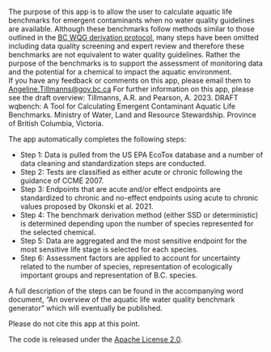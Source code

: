 <!---
# Copyright 2023 Province of British Columbia
# 
# Licensed under the Apache License, Version 2.0 (the "License");
# you may not use this file except in compliance with the License.
# You may obtain a copy of the License at 
# 
# http://www.apache.org/licenses/LICENSE-2.0
# 
# Unless required by applicable law or agreed to in writing, software
# distributed under the License is distributed on an "AS IS" BASIS,
# WITHOUT WARRANTIES OR CONDITIONS OF ANY KIND, either express or implied.
# See the License for the specific language governing permissions and
# limitations under the License.
-->

The purpose of this app is to allow the user to calculate aquatic life benchmarks for emergent contaminants when no water quality guidelines are available.
Although these benchmarks follow methods similar to those outlined in the [BC WQG derivation protocol](https://www2.gov.bc.ca/assets/gov/environment/air-land-water/water/waterquality/water-quality-guidelines/derivation-protocol/bc_wqg_aquatic_life_derivation_protocol.pdf), many steps have been omitted including data quality screening and expert review and therefore these benchmarks are not equivalent to water quality guidelines.
Rather the purpose of the benchmarks is to support the assessment of monitoring data and the potential for a chemical to impact the aquatic environment.  
If you have any feedback or comments on this app, please email them to Angeline.Tillmanns@gov.bc.ca  For further information on this app, please see the draft overview: 
Tillmanns, A.R. and Pearson, A.  2023.  DRAFT wqbench: A Tool for Calculating Emergent Contaminant Aquatic Life Benchmarks.  Ministry of Water, Land and Resource Stewardship. Province of British Columbia, Victoria.
 

 

The app automatically completes the following steps:

- Step 1: Data is pulled from the US EPA EcoTox database and a number of data cleaning and standardization steps are conducted.
- Step 2: Tests are classified as either acute or chronic following the guidance of CCME 2007.
- Step 3: Endpoints that are acute and/or effect endpoints are standardized to chronic and no-effect endpoints using acute to chronic values proposed by Okonski et al. 2021.
- Step 4: The benchmark derivation method (either SSD or deterministic) is determined depending upon the number of species represented for the selected chemical.
- Step 5: Data are aggregated and the most sensitive endpoint for the most sensitive life stage is selected for each species.
- Step 6: Assessment factors are applied to account for uncertainty related to the number of species, representation of ecologically important groups and representation of B.C. species.

A full description of the steps can be found in the accompanying word document, “An overview of the aquatic life water quality benchmark generator” which will eventually be published.

Please do not cite this app at this point.

The code is released under the [Apache License 2.0](https://www.apache.org/licenses/LICENSE-2.0).
